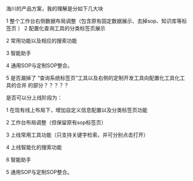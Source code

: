 海川的产品方案，我的理解是分如下几大块

1 整个工作台右侧数据布局调整（包含原有固定数据展示、去掉sop、知识库等标签页 ）
2 配置化查询工具的分类标签页展示

2 常用功能以及相应的搜索功能

3 智能助手

4 通用SOP与定制SOP整合。

5 是否漏掉了 “查询系统标签页”工具以及右侧的定制开发工具向配置化工具化工具的合并 的部分？？？？？

是否可以分上线阶段为：

1 在现有线上布局下，增加自定义信息配置以及分类标签页功能

2 工作台布局调整（但保留原有sop标签页）

3 上线常用工具功能（只支持关键字检索，并可分别点击打开）

4 上线智能化的搜索功能

6 智能助手

5 通用SOP与定制SOP整合。

